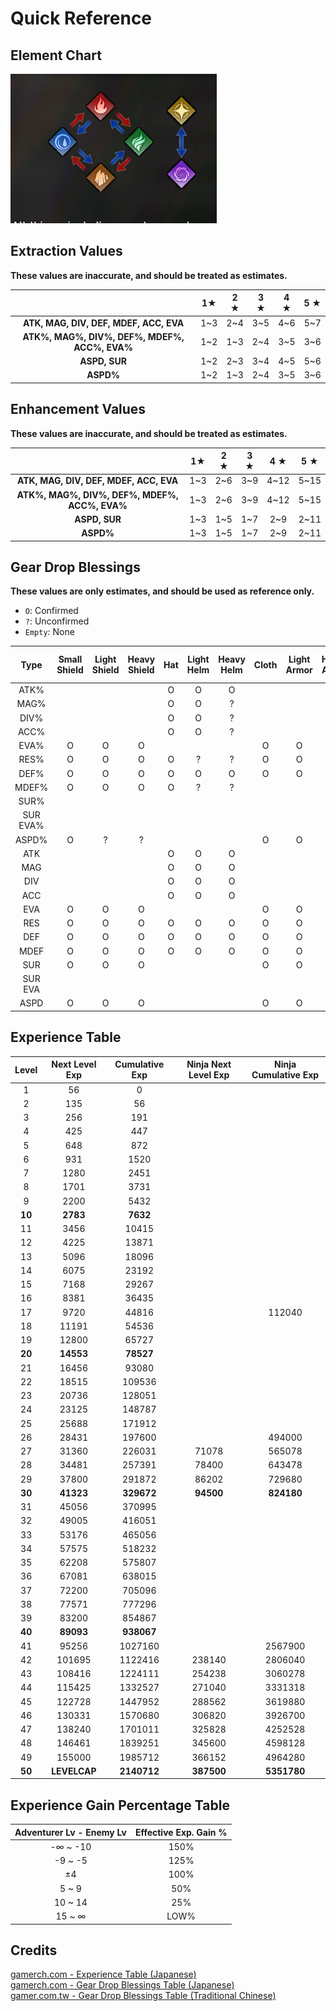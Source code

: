 # Quick Reference


## Element Chart

![Element Chart](./img/element-chart.png)

## Extraction Values

**These values are inaccurate, and should be treated as estimates.**

|                                               |  1★ | 2 ★ | 3 ★ | 4 ★ | 5 ★ |
|:---------------------------------------------:|:---:|:---:|:---:|:---:|:---:|
|     **ATK, MAG, DIV, DEF, MDEF, ACC, EVA**    | 1~3 | 2~4 | 3~5 | 4~6 | 5~7 |
| **ATK%, MAG%, DIV%, DEF%, MDEF%, ACC%, EVA%** | 1~2 | 1~3 | 2~4 | 3~5 | 3~6 |
|                 **ASPD, SUR**                 | 1~2 | 2~3 | 3~4 | 4~5 | 5~6 |
|                   **ASPD%**                   | 1~2 | 1~3 | 2~4 | 3~5 | 3~6 |

## Enhancement Values

**These values are inaccurate, and should be treated as estimates.**

|                                               |  1★ | 2 ★ | 3 ★ |  4 ★ |  5 ★ |
|:---------------------------------------------:|:---:|:---:|:---:|:----:|:----:|
|     **ATK, MAG, DIV, DEF, MDEF, ACC, EVA**    | 1~3 | 2~6 | 3~9 | 4~12 | 5~15 |
| **ATK%, MAG%, DIV%, DEF%, MDEF%, ACC%, EVA%** | 1~3 | 2~6 | 3~9 | 4~12 | 5~15 |
|                 **ASPD, SUR**                 | 1~3 | 1~5 | 1~7 |  2~9 | 2~11 |
|                   **ASPD%**                   | 1~3 | 1~5 | 1~7 |  2~9 | 2~11 |

## Gear Drop Blessings

**These values are only estimates, and should be used as reference only.**

* `O`: Confirmed
* `?`: Unconfirmed
* `Empty`: None

|   Type   | Small Shield | Light Shield | Heavy Shield | Hat | Light Helm | Heavy Helm | Cloth | Light Armor | Heavy Armor | Gloves | Light Gauntlets | Heavy Gauntlets | Shoes | Light Foot Armor | Heavy Foot Armor | Accessory |
|:--------:|:------------:|:------------:|:------------:|:---:|:----------:|:----------:|:-----:|:-----------:|:-----------:|:------:|:---------------:|:---------------:|:-----:|:----------------:|:----------------:|:---------:|
|   ATK%   |              |              |              |  O  |      O     |      O     |       |             |             |        |                 |                 |       |                  |                  |     O     |
|   MAG%   |              |              |              |  O  |      O     |      ?     |       |             |             |        |                 |                 |       |                  |                  |           |
|   DIV%   |              |              |              |  O  |      O     |      ?     |       |             |             |    O   |        O        |        ?        |       |                  |                  |     O     |
|   ACC%   |              |              |              |  O  |      O     |      ?     |       |             |             |    O   |        O        |        ?        |   O   |         ?        |         O        |     O     |
|   EVA%   |       O      |       O      |       O      |     |            |            |   O   |      O      |      O      |        |                 |                 |   O   |         O        |         O        |     ?     |
|   RES%   |       O      |       O      |       O      |  O  |      ?     |      ?     |   O   |      O      |      ?      |        |                 |                 |       |                  |                  |           |
|   DEF%   |       O      |       O      |       O      |  O  |      O     |      O     |   O   |      O      |      O      |        |                 |                 |       |                  |                  |     O     |
|   MDEF%  |       O      |       O      |       O      |  O  |      ?     |      ?     |       |             |             |        |                 |                 |       |                  |                  |           |
|   SUR%   |              |              |              |     |            |            |       |             |             |        |                 |                 |       |                  |                  |           |
| SUR EVA% |              |              |              |     |            |            |       |             |             |        |                 |                 |       |                  |                  |           |
|   ASPD%  |       O      |       ?      |       ?      |     |            |            |   O   |      O      |      ?      |        |                 |                 |   O   |         ?        |         ?        |     O     |
|    ATK   |              |              |              |  O  |      O     |      O     |       |             |             |    O   |        O        |        O        |       |                  |                  |     O     |
|    MAG   |              |              |              |  O  |      O     |      O     |       |             |             |    O   |        ?        |        ?        |       |                  |                  |     O     |
|    DIV   |              |              |              |  O  |      O     |      O     |       |             |             |    O   |        O        |        O        |       |                  |                  |     O     |
|    ACC   |              |              |              |  O  |      O     |      O     |       |             |             |    O   |        O        |        O        |   O   |         O        |         O        |     O     |
|    EVA   |       O      |       O      |       O      |     |            |            |   O   |      O      |      O      |        |                 |                 |   O   |         O        |         O        |     O     |
|    RES   |       O      |       O      |       O      |  O  |      O     |      O     |   O   |      O      |      ?      |        |                 |                 |   O   |         O        |         O        |           |
|    DEF   |       O      |       O      |       O      |  O  |      O     |      O     |   O   |      O      |      O      |    O   |        O        |        O        |   O   |         O        |         O        |     O     |
|   MDEF   |       O      |       O      |       O      |  O  |      O     |      O     |   O   |      O      |      O      |    O   |        O        |        O        |   O   |         O        |         O        |     O     |
|    SUR   |       O      |       O      |       O      |     |            |            |   O   |      O      |      ?      |        |                 |                 |       |                  |                  |     O     |
|  SUR EVA |              |              |              |     |            |            |       |             |             |        |                 |                 |       |                  |                  |           |
|   ASPD   |       O      |       O      |       O      |     |            |            |   O   |      O      |      ?      |        |                 |                 |   O   |         O        |         O        |     O     |

## Experience Table

|  Level | Next Level Exp | Cumulative Exp | Ninja Next Level Exp | Ninja Cumulative Exp |
|:------:|:--------------:|:--------------:|:--------------------:|:--------------------:|
|    1   |       56       |        0       |                      |                      |
|    2   |       135      |       56       |                      |                      |
|    3   |       256      |       191      |                      |                      |
|    4   |       425      |       447      |                      |                      |
|    5   |       648      |       872      |                      |                      |
|    6   |       931      |      1520      |                      |                      |
|    7   |      1280      |      2451      |                      |                      |
|    8   |      1701      |      3731      |                      |                      |
|    9   |      2200      |      5432      |                      |                      |
| **10** |    **2783**    |    **7632**    |                      |                      |
|   11   |      3456      |      10415     |                      |                      |
|   12   |      4225      |      13871     |                      |                      |
|   13   |      5096      |      18096     |                      |                      |
|   14   |      6075      |      23192     |                      |                      |
|   15   |      7168      |      29267     |                      |                      |
|   16   |      8381      |      36435     |                      |                      |
|   17   |      9720      |      44816     |                      |        112040        |
|   18   |      11191     |      54536     |                      |                      |
|   19   |      12800     |      65727     |                      |                      |
| **20** |    **14553**   |    **78527**   |                      |                      |
|   21   |      16456     |      93080     |                      |                      |
|   22   |      18515     |     109536     |                      |                      |
|   23   |      20736     |     128051     |                      |                      |
|   24   |      23125     |     148787     |                      |                      |
|   25   |      25688     |     171912     |                      |                      |
|   26   |      28431     |     197600     |                      |        494000        |
|   27   |      31360     |     226031     |         71078        |        565078        |
|   28   |      34481     |     257391     |         78400        |        643478        |
|   29   |      37800     |     291872     |         86202        |        729680        |
| **30** |    **41323**   |   **329672**   |       **94500**      |      **824180**      |
|   31   |      45056     |     370995     |                      |                      |
|   32   |      49005     |     416051     |                      |                      |
|   33   |      53176     |     465056     |                      |                      |
|   34   |      57575     |     518232     |                      |                      |
|   35   |      62208     |     575807     |                      |                      |
|   36   |      67081     |     638015     |                      |                      |
|   37   |      72200     |     705096     |                      |                      |
|   38   |      77571     |     777296     |                      |                      |
|   39   |      83200     |     854867     |                      |                      |
| **40** |    **89093**   |   **938067**   |                      |                      |
|   41   |      95256     |     1027160    |                      |        2567900       |
|   42   |     101695     |     1122416    |        238140        |        2806040       |
|   43   |     108416     |     1224111    |        254238        |        3060278       |
|   44   |     115425     |     1332527    |        271040        |        3331318       |
|   45   |     122728     |     1447952    |        288562        |        3619880       |
|   46   |     130331     |     1570680    |        306820        |        3926700       |
|   47   |     138240     |     1701011    |        325828        |        4252528       |
|   48   |     146461     |     1839251    |        345600        |        4598128       |
|   49   |     155000     |     1985712    |        366152        |        4964280       |
| **50** |  **LEVELCAP**  |   **2140712**  |      **387500**      |      **5351780**     |

## Experience Gain Percentage Table

| Adventurer Lv - Enemy Lv | Effective Exp. Gain % |
|:------------------------:|:---------------------:|
|         -∞ ~ -10         |         150%          |
|         -9 ~ -5          |         125%          |
|              ±4          |         100%          |
|          5 ~ 9           |          50%          |
|         10 ~ 14          |          25%          |
|         15 ~ ∞           |         LOW%          |

## Credits

[gamerch.com - Experience Table (Japanese)](https://gamerch.com/wizardry-daphne/877807)  
[gamerch.com - Gear Drop Blessings Table (Japanese)](https://gamerch.com/wizardry-daphne/877484)  
[gamer.com.tw - Gear Drop Blessings Table (Traditional Chinese)](https://forum.gamer.com.tw/C.php?bsn=70180&snA=384&tnum=7https://forum.gamer.com.tw/C.php?bsn=70180&snA=384&tnum=7)  